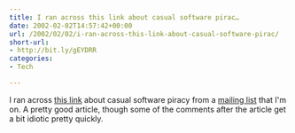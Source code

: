 ```yaml
---
title: I ran across this link about casual software pirac…
date: 2002-02-02T14:57:42+00:00
url: /2002/02/02/i-ran-across-this-link-about-casual-software-pirac/
short-url:
- http://bit.ly/gEYDRR
categories:
- Tech

---
```

I ran across <a href="http://www.ambrosiasw.com/webboard/Forum14/HTML/000052.html">this link</a> about casual software piracy from a <a href="http://www.mnstf.org/natter.html">mailing list</a> that I'm on. A pretty good article, though some of the comments after the article get a bit idiotic pretty quickly.